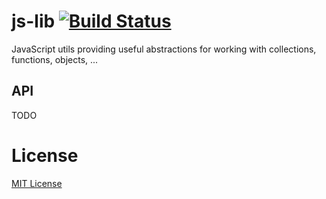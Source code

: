 # js-lib [![Build Status](https://travis-ci.org/LivelyKernel/lively.lang.svg?branch=master)](https://travis-ci.org/LivelyKernel/lively.lang)

JavaScript utils providing useful abstractions for working with collections,
functions, objects, ...

## API

TODO

# License

[MIT License](LICENSE)
